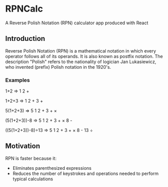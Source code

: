 # RPNCalc

A Reverse Polish Notation (RPN) calculator app produced with React

## Introduction

Reverse Polish Notation (RPN) is a mathematical notation in which every operator follows all of its operands. It is also known as postfix notation. The description "Polish" refers to the nationality of logician Jan Lukasiewicz, who invented (prefix) Polish notation in the 1920's.

### Examples

1+2	=> 1 2 +

1+2+3	=> 1 2 + 3 +

5(1+2+3) => 5 1 2 + 3 + ×

(5(1+2+3))-8 => 5 1 2 + 3 + × 8 -

((5(1+2+3))-8)÷13	=> 5 1 2 + 3 + × 8 - 13 ÷

## Motivation

RPN is faster because it:

- Eliminates parenthesized expressions
- Reduces the number of keystrokes and operations needed to perform typical calculations